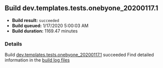 ## Build dev.templates.tests.onebyone_20200117.1
- **Build result:** `succeeded`
- **Build queued:** 1/17/2020 5:00:03 AM
- **Build duration:** 1169.47 minutes
### Details
Build [dev.templates.tests.onebyone_20200117.1](https://winappstudio.visualstudio.com/web/build.aspx?pcguid=a4ef43be-68ce-4195-a619-079b4d9834c2&builduri=vstfs%3a%2f%2f%2fBuild%2fBuild%2f32578) succeeded
Find detailed information in the [build log files]()
